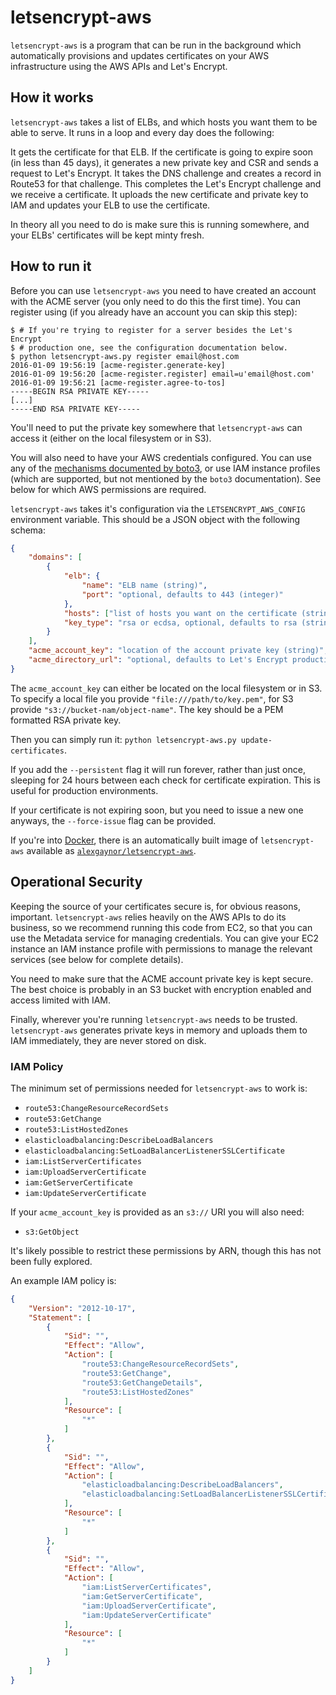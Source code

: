 # letsencrypt-aws

`letsencrypt-aws` is a program that can be run in the background which
automatically provisions and updates certificates on your AWS infrastructure
using the AWS APIs and Let's Encrypt.

## How it works

`letsencrypt-aws` takes a list of ELBs, and which hosts you want them to be
able to serve. It runs in a loop and every day does the following:

It gets the certificate for that ELB. If the certificate is going to expire
soon (in less than 45 days), it generates a new private key and CSR and sends a
request to Let's Encrypt. It takes the DNS challenge and creates a record in
Route53 for that challenge. This completes the Let's Encrypt challenge and we
receive a certificate. It uploads the new certificate and private key to IAM
and updates your ELB to use the certificate.

In theory all you need to do is make sure this is running somewhere, and your
ELBs' certificates will be kept minty fresh.

## How to run it

Before you can use `letsencrypt-aws` you need to have created an account with
the ACME server (you only need to do this the first time). You can register
using (if you already have an account you can skip this step):

```console
$ # If you're trying to register for a server besides the Let's Encrypt
$ # production one, see the configuration documentation below.
$ python letsencrypt-aws.py register email@host.com
2016-01-09 19:56:19 [acme-register.generate-key]
2016-01-09 19:56:20 [acme-register.register] email=u'email@host.com'
2016-01-09 19:56:21 [acme-register.agree-to-tos]
-----BEGIN RSA PRIVATE KEY-----
[...]
-----END RSA PRIVATE KEY-----
```

You'll need to put the private key somewhere that `letsencrypt-aws` can access
it (either on the local filesystem or in S3).

You will also need to have your AWS credentials configured. You can use any of
the [mechanisms documented by
boto3](https://boto3.readthedocs.org/en/latest/guide/configuration.html), or
use IAM instance profiles (which are supported, but not mentioned by the
`boto3` documentation). See below for which AWS permissions are required.

`letsencrypt-aws` takes it's configuration via the `LETSENCRYPT_AWS_CONFIG`
environment variable. This should be a JSON object with the following schema:

```json
{
    "domains": [
        {
            "elb": {
                "name": "ELB name (string)",
                "port": "optional, defaults to 443 (integer)"
            },
            "hosts": ["list of hosts you want on the certificate (strings)"],
            "key_type": "rsa or ecdsa, optional, defaults to rsa (string)"
        }
    ],
    "acme_account_key": "location of the account private key (string)",
    "acme_directory_url": "optional, defaults to Let's Encrypt production (string)"
}
```

The `acme_account_key` can either be located on the local filesystem or in S3.
To specify a local file you provide `"file:///path/to/key.pem"`, for S3 provide
`"s3://bucket-nam/object-name"`. The key should be a PEM formatted RSA private
key.

Then you can simply run it: `python letsencrypt-aws.py update-certificates`.

If you add the `--persistent` flag it will run forever, rather than just once,
sleeping for 24 hours between each check for certificate expiration. This is
useful for production environments.

If your certificate is not expiring soon, but you need to issue a new one
anyways, the `--force-issue` flag can be provided.

If you're into [Docker](https://www.docker.com/), there is an automatically
built image of `letsencrypt-aws` available as
[`alexgaynor/letsencrypt-aws`](https://hub.docker.com/r/alexgaynor/letsencrypt-aws/).

## Operational Security

Keeping the source of your certificates secure is, for obvious reasons,
important. `letsencrypt-aws` relies heavily on the AWS APIs to do its
business, so we recommend running this code from EC2, so that you can use the
Metadata service for managing credentials. You can give your EC2 instance an
IAM instance profile with permissions to manage the relevant services (see
below for complete details).

You need to make sure that the ACME account private key is kept secure. The
best choice is probably in an S3 bucket with encryption enabled and access
limited with IAM.

Finally, wherever you're running `letsencrypt-aws` needs to be trusted.
`letsencrypt-aws` generates private keys in memory and uploads them to IAM
immediately, they are never stored on disk.

### IAM Policy

The minimum set of permissions needed for `letsencrypt-aws` to work is:

* `route53:ChangeResourceRecordSets`
* `route53:GetChange`
* `route53:ListHostedZones`
* `elasticloadbalancing:DescribeLoadBalancers`
* `elasticloadbalancing:SetLoadBalancerListenerSSLCertificate`
* `iam:ListServerCertificates`
* `iam:UploadServerCertificate`
* `iam:GetServerCertificate`
* `iam:UpdateServerCertificate`

If your `acme_account_key` is provided as an `s3://` URI you will also need:

* `s3:GetObject`

It's likely possible to restrict these permissions by ARN, though this has not
been fully explored.

An example IAM policy is:

```json
{
    "Version": "2012-10-17",
    "Statement": [
        {
            "Sid": "",
            "Effect": "Allow",
            "Action": [
                "route53:ChangeResourceRecordSets",
                "route53:GetChange",
                "route53:GetChangeDetails",
                "route53:ListHostedZones"
            ],
            "Resource": [
                "*"
            ]
        },
        {
            "Sid": "",
            "Effect": "Allow",
            "Action": [
                "elasticloadbalancing:DescribeLoadBalancers",
                "elasticloadbalancing:SetLoadBalancerListenerSSLCertificate"
            ],
            "Resource": [
                "*"
            ]
        },
        {
            "Sid": "",
            "Effect": "Allow",
            "Action": [
                "iam:ListServerCertificates",
                "iam:GetServerCertificate",
                "iam:UploadServerCertificate",
                "iam:UpdateServerCertificate"
            ],
            "Resource": [
                "*"
            ]
        }
    ]
}
```
